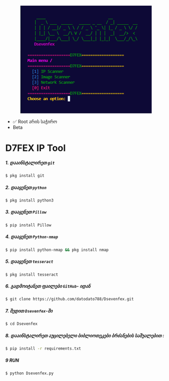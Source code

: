 <p style="border-radius:10px" align="center">
  <img src="imageScannerFile/image.png" alt="Alt Text">
</p>

* ✅ Root არის საჭირო
* Beta

# D7FEX IP Tool

##### 1. დააინსტალირეთ `git`
```bash
$ pkg install git
``` 
##### 2. დააყენეთ `python`
```bash
$ pkg install python3
```
##### 3. დააყენეთ `Pillow`
```bash
$ pip install Pillow
```
##### 4. დააყენეთ `Python-nmap`
```bash
$ pip install python-nmap && pkg install nmap
```
##### 5. დააყენეთ `tesseract`
```bash
$ pkg install tesseract
```
##### 6. გადმოიტანეთ ფაილები `GitHub`- იდან
```bash
$ git clone https://github.com/datodato788/Dsevenfex.git
``` 
##### 7. შედით `Dsevenfex`-ში
```bash
$ cd Dsevenfex
``` 
##### 8. დააინსტალირეთ აუცილებელი ბიბლიოთეკები ბრძანების საშუალებით :
```bash
$ pip install -r requirements.txt
```
##### 9 RUN 
```bash
$ python Dsevenfex.py
```
